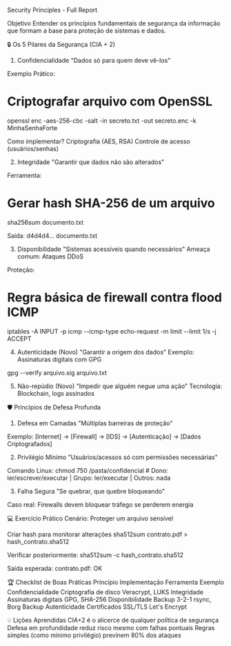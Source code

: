 Security Principles - Full Report

Objetivo
Entender os princípios fundamentais de segurança da informação que formam a base para proteção de sistemas e dados.

🔒 Os 5 Pilares da Segurança (CIA + 2)

1. Confidencialidade
"Dados só para quem deve vê-los"

Exemplo Prático:
# Criptografar arquivo com OpenSSL
openssl enc -aes-256-cbc -salt -in secreto.txt -out secreto.enc -k MinhaSenhaForte

Como implementar?
Criptografia (AES, RSA)
Controle de acesso (usuários/senhas)

2. Integridade
"Garantir que dados não são alterados"

Ferramenta:
# Gerar hash SHA-256 de um arquivo
sha256sum documento.txt

Saída:
d4d4d4... documento.txt

3. Disponibilidade
"Sistemas acessíveis quando necessários"
Ameaça comum: Ataques DDoS

Proteção:
# Regra básica de firewall contra flood ICMP
iptables -A INPUT -p icmp --icmp-type echo-request -m limit --limit 1/s -j ACCEPT


4. Autenticidade (Novo)
"Garantir a origem dos dados"
	Exemplo: Assinaturas digitais com GPG

gpg --verify arquivo.sig arquivo.txt


5. Não-repúdio (Novo)
"Impedir que alguém negue uma ação"
Tecnologia: Blockchain, logs assinados


🛡️ Princípios de Defesa Profunda
1. Defesa em Camadas
"Múltiplas barreiras de proteção"

Exemplo:
[Internet] → [Firewall] → [IDS] → [Autenticação] → [Dados Criptografados]


2. Privilégio Mínimo
"Usuários/acessos só com permissões necessárias"

Comando Linux:
chmod 750 /pasta/confidencial  # Dono: ler/escrever/executar | Grupo: ler/executar | Outros: nada


3. Falha Segura
"Se quebrar, que quebre bloqueando"

Caso real:
Firewalls devem bloquear tráfego se perderem energia


💻 Exercício Prático
Cenário: Proteger um arquivo sensível

Criar hash para monitorar alterações
sha512sum contrato.pdf > hash_contrato.sha512

Verificar posteriormente:
sha512sum -c hash_contrato.sha512

Saída esperada:
contrato.pdf: OK

🏆 Checklist de Boas Práticas
Princípio		Implementação		Ferramenta Exemplo
Confidencialidade	Criptografia de disco	Veracrypt, LUKS
Integridade		Assinaturas digitais	GPG, SHA-256
Disponibilidade		Backup 3-2-1		rsync, Borg Backup
Autenticidade		Certificados SSL/TLS	Let's Encrypt


💡 Lições Aprendidas
CIA+2 é o alicerce de qualquer política de segurança
Defesa em profundidade reduz risco mesmo com falhas pontuais
Regras simples (como mínimo privilégio) previnem 80% dos ataques

